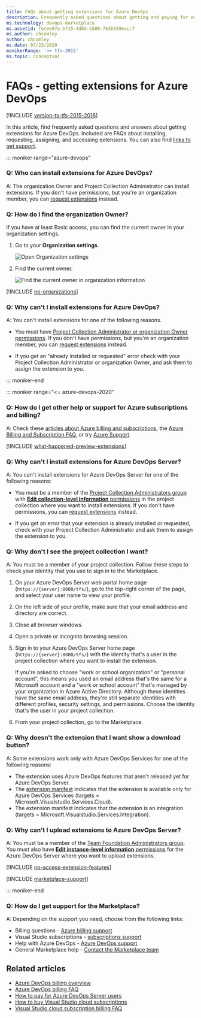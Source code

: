 ```yaml
---
title: FAQs about getting extensions for Azure DevOps
description: Frequently asked questions about getting and paying for extensions for Azure DevOps.
ms.technology: devops-marketplace
ms.assetid: fecee97a-b715-4d8d-b500-7b3b559eacc7
ms.author: chcomley
author: chcomley
ms.date: 07/23/2020
monikerRange: '>= tfs-2015'
ms.topic: conceptual
---
```


# FAQs - getting extensions for Azure DevOps

[!INCLUDE [version-ts-tfs-2015-2016](../includes/version-ts-tfs-2015-2016.md)]

In this article, find frequently asked questions and answers about getting extensions for Azure DevOps. Included are FAQs about installing, requesting, assigning, and accessing extensions. You can also find [links to get support](#q-how-do-i-get-support-for-the-marketplace).

::: moniker range="azure-devops"

### Q: Who can install extensions for Azure DevOps?

A: The organization Owner and Project Collection Administrator can install extensions. If you don't have permissions, but you're an organization member,
you can [request extensions](request-extensions.md) instead.

<a name="find-owner"></a>

### Q: How do I find the organization Owner?

If you have at least Basic access, you can find the current owner in your organization settings.

1. Go to your **Organization settings**.

      ![Open Organization settings](../media/settings/open-admin-settings-vert.png)

2. Find the current owner.

      ![Find the current owner in organization information](../media/find-organization-owner.png)

<a name="no-organizations"></a>

[!INCLUDE [no-organizations](../organizations/billing/includes/qa-no-organizations.md)]

### Q: Why can't I install extensions for Azure DevOps?

A: You can't install extensions for one of the following reasons.

<a name="no-permissions"></a>

* You must have [Project Collection Administrator or organization Owner permissions](../organizations/security/lookup-organization-owner-admin.md).
If you don't have permissions, but you're an organization member, you can [request extensions](request-extensions.md) instead.

<a name="no-assignment"></a>

* If you get an "already installed or requested" error check with your Project Collection Administrator
or organization Owner, and ask them to assign the extension to you.

::: moniker-end

::: moniker range="<= azure-devops-2020"

<!-- BEGINSECTION class="m-qanda" -->

<a name="difference"></a>

### Q: How do I get other help or support for Azure subscriptions and billing?

A: Check these [articles about Azure billing and subscriptions](/azure/?tag=billing),
the [Azure Billing and Subscription FAQ](https://azure.microsoft.com/documentation/articles/billing-subscription-faq/),
or try [Azure Support](https://azure.microsoft.com/support/options/).

[!INCLUDE [what-happened-preview-extensions](../includes/qa-what-happened-preview-extensions.md)]

<!-- ENDSECTION -->

<!-- BEGINSECTION class="m-qanda" -->

<a name="no-install"></a>

### Q: Why can't I install extensions for Azure DevOps Server?

A: You can't install extensions for Azure DevOps Server for one of the following reasons:

* You must be a member of the [Project Collection Administrators group](../organizations/security/set-project-collection-level-permissions.md)
with [**Edit collection-level information** permissions](../organizations/security/permissions.md#collection) in the project collection where you want to install extensions. If you don't have permissions, you can [request extensions](./request-extensions.md) instead.

* If you get an error that your extension is already installed or requested, check with your Project Collection Administrator and ask them to assign the extension to you.

    <!-- image placeholder -->

<a name="no-team-project collection"></a>

### Q: Why don't I see the project collection I want?

A: You must be a member of your project collection.
Follow these steps to check your identity that you use
to sign in to the Marketplace.

1. On your Azure DevOps Server web portal home page (```https://{server}:8080/tfs/```),
   go to the top-right corner of the page, and select your user name to view your profile.
2. On the left side of your profile, make sure that your email address and directory are correct.
3. Close all browser windows.
4. Open a private or incognito browsing session.
5. Sign in to your Azure DevOps Server home page (```https://{server}:8080/tfs/```)
   with the identity that's a user in the project collection
   where you want to install the extension.

   If you're asked to choose "work or school organization" or "personal account", this means you used an email address that's the same for a Microsoft account and a "work or school account" that's managed by your organization in Azure Active Directory. Although these identities have the same email address, they're still separate identities with different profiles, security settings, and permissions. Choose the identity that's the user in your project collection.

6. From your project collection, go to the Marketplace.

<a name="no-download"></a>

### Q: Why doesn't the extension that I want show a download button?

A: Some extensions work only with Azure DevOps Services for one of the following reasons:

- The extension uses Azure DevOps features that aren't released yet for Azure DevOps Server.
- The [extension manifest](../extend/develop/manifest.md) indicates that the extension
is available only for Azure DevOps Services (targets = Microsoft.Visualstudio.Services.Cloud).
- The extension manifest indicates that the extension is an integration (targets = Microsoft.Visualstudio.Services.Integration).

<a name="no-upload"></a>

### Q: Why can't I upload extensions to Azure DevOps Server?

A: You must be a member of the
[Team Foundation Administrators group](/azure/devops/server/admin/add-administrator#add-a-user-to-the-server-administrators-group). You must also have [**Edit instance-level information** permissions](../organizations/security/permissions.md#server)
for the Azure DevOps Server where you want to upload extensions.

<a name="extension-access"></a>

[!INCLUDE [no-access-extension-features](../includes/qa-no-access-extension-features.md)]

<!-- ENDSECTION -->

<a name="get-support"></a>

[!INCLUDE [marketplace-support](includes/qa-marketplace-support.md)]

::: moniker-end

### Q: How do I get support for the Marketplace?

A: Depending on the support you need, choose from the following links:

* Billing questions - [Azure billing support](https://portal.azure.com/#blade/Microsoft_Azure_Support/HelpAndSupportBlade)
* Visual Studio subscriptions - [subscriptions support](https://visualstudio.microsoft.com/subscriptions/support)
* Help with Azure DevOps - [Azure DevOps support](https://developercommunity.visualstudio.com/spaces/21/index.html)
* General Marketplace help - [Contact the Marketplace team](mailto:vsmarketplace@microsoft.com)

## Related articles

- [Azure DevOps billing overview](../organizations/billing/overview.md)
- [Azure DevOps billing FAQ](../organizations/billing/billing-faq.md)
- [How to pay for Azure DevOps Server users](../organizations/billing/buy-access-tfs-test-hub.md)
- [How to buy Visual Studio cloud subscriptions](/visualstudio/subscriptions/vscloud-overview)
- [Visual Studio cloud subscription billing FAQ](/visualstudio/subscriptions/vscloud-billing-faq)